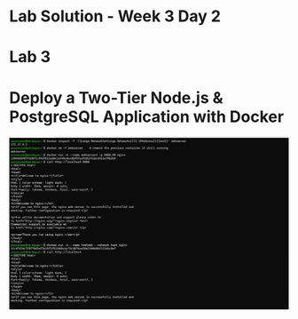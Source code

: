 # Lab Solution - Week 3 Day 2
# Lab 3
# Deploy a Two-Tier Node.js & PostgreSQL Application with Docker


![Lab 3](./1-Lab3.png)


